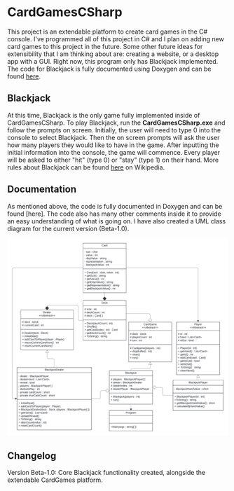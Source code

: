 # CardGamesCSharp
This project is an extendable platform to create card games in the C# console. I've programmed all of this project in C# and I plan on adding new card games to this project in the future. Some other future ideas for extensibility that I am thinking about are: creating a website, or a desktop app with a GUI. Right now, this program only has Blackjack implemented. The code for Blackjack is fully documented using Doxygen and can be found [here](https://github.com/AdamKvant/CardGamesCSharp/tree/main/CardGamesCSharp/docs).

## Blackjack
At this time, Blackjack is the only game fully implemented inside of CardGamesCSharp. To play Blackjack, run the **CardGamesCSharp.exe** and follow the prompts on screen. Initially, the user will need to type 0 into the console to select Blackjack. Then the on screen prompts will ask the user how many players they would like to have in the game. After inputting the initial information into the console, the game will commence. Every player will be asked to either "hit" (type 0) or "stay" (type 1) on their hand. More rules about Blackjack can be found [here](https://en.wikipedia.org/wiki/Blackjack) on Wikipedia.
## Documentation
As mentioned above, the code is fully documented in Doxygen and can be found [here]. The code also has many other comments inside it to provide an easy understanding of what is going on. I have also created a UML class diagram for the current version (Beta-1.0).

![UML class diagram of current release](https://github.com/AdamKvant/CardGamesCSharp/blob/main/CardGamesCSharp/images/C%23%20CardGames.png)

## Changelog
Version Beta-1.0: Core Blackjack functionality created, alongside the extendable CardGames platform.
